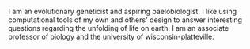 I am an evolutionary geneticist and aspiring paelobiologist. 
I like using computational tools of my own and others' design to answer interesting questions regarding the unfolding of life on earth. 
I am an associate professor of biology and the university of wisconsin-platteville.

<!---
deltafortuna/deltafortuna is a ✨ special ✨ repository because its `README.md` (this file) appears on your GitHub profile.
You can click the Preview link to take a look at your changes.
--->
